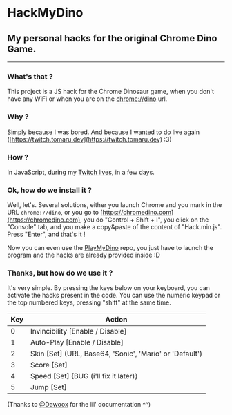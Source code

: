 # HackMyDino
## My personal hacks for the original Chrome Dino Game.
---
### What's that ?
This project is a JS hack for the Chrome Dinosaur game, when you don't have any WiFi or when you are on the [chrome://dino](chrome://dino) url.
### Why ?
Simply because I was bored. And because I wanted to do live again ([https://twitch.tomaru.dev](https://twitch.tomaru.dev) :3)
### How ?
In JavaScript, during my [Twitch lives](https://twitch.tomaru.dev), in a few days.
### Ok, how do we install it ?
Well, let's. Several solutions, either you launch Chrome and you mark in the URL `chrome://dino`, or you go to [https://chromedino.com](https://chromedino.com), you do "Control + Shift + I", you click on the "Console" tab, and you make a copy&paste of the content of "Hack.min.js". Press "Enter", and that's it !

Now you can even use the [PlayMyDino](https://github.com/TomaruDev/PlayMyDino) repo, you just have to launch the program and the hacks are already provided inside :D
### Thanks, but how do we use it ?
It's very simple.
By pressing the keys below on your keyboard, you can activate the hacks present in the code.
You can use the numeric keypad or the top numbered keys, pressing "shift" at the same time.

| Key | Action                                                                    |
|-----|---------------------------------------------------------------------------|
| 0   | Invincibility \[Enable / Disable\]                                        |
| 1   | Auto-Play \[Enable / Disable\]                                            |
| 2   | Skin \[Set\] (URL, Base64, 'Sonic', 'Mario' or 'Default')                 |
| 3   | Score \[Set\]                                                             |
| 4   | Speed \[Set\] {BUG (i'll fix it later)}                                  |
| 5   | Jump \[Set\]                                                              |

(Thanks to [@Dawoox](https://github.com/Dawoox) for the lil' documentation ^^)